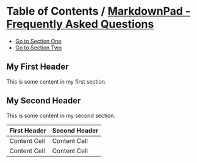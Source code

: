 # Table of Contents  / [MarkdownPad - Frequently Asked Questions](http://markdownpad.com/faq.html#livepreview-directx)

- [Go to Section One](#sectionOne)
- [Go to Section Two](#sectionTwo)

<a name="sectionOne"></a>
## My First Header ##
This is some content in my first section.

<a name="sectionTwo"></a>
## My Second Header ##
This is some content in my second section.


First Header  | Second Header
------------- | -------------
Content Cell  | Content Cell
Content Cell  | Content Cell
